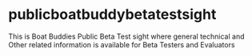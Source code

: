 # publicboatbuddybetatestsight
This is Boat Buddies Public Beta Test sight where general technical and Other related information is available for Beta Testers and Evaluators
